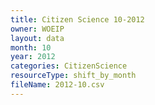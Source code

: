 ```yaml
---
title: Citizen Science 10-2012
owner: WOEIP
layout: data
month: 10
year: 2012
categories: CitizenScience
resourceType: shift_by_month
fileName: 2012-10.csv
---
```

